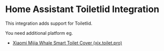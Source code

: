 # Home Assistant Toiletlid Integration

This integration adds support for Toiletlid.

You need additional platform eg.
- [Xiaomi Mijia Whale Smart Toilet Cover (xjx.toilet.pro)](https://github.com/tykarol/home-assistant-xjx-toilet-pro)

